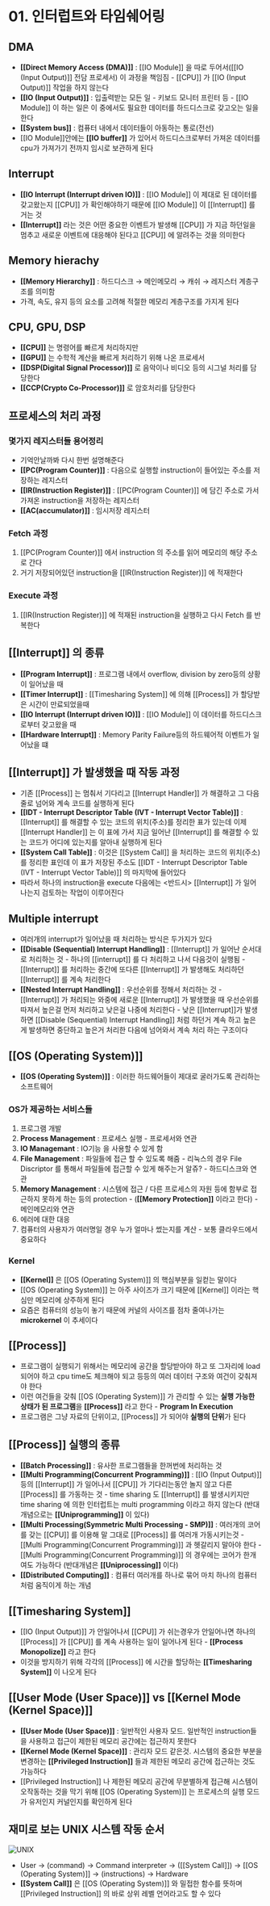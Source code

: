 # 01. 인터럽트와 타임쉐어링
## DMA

- **[[Direct Memory Access (DMA)]]** : [[IO Module]] 을 따로 두어서([[IO (Input Output)]] 전담 프로세서) 이 과정을 책임짐 - [[CPU]] 가 [[IO (Input Output)]] 작업을 하지 않는다
- **[[IO (Input Output)]]** : 입출력받는 모든 일 - 키보드 모니터 프린터 등 - [[IO Module]] 이 하는 일은 이 중에서도 필요한 데이터를 하드디스크로 갖고오는 일을 한다
- **[[System bus]]** : 컴퓨터 내에서 데이터들이 아동하는 통로(전선)
- [[IO Module]]안에는 **[[IO buffer]]** 가 있어서 하드디스크로부터 가져온 데이터를 cpu가 가져가기 전까지 임시로 보관하게 된다

## Interrupt

- **[[IO Interrupt (Interrupt driven IO)]]** : [[IO Module]] 이 제대로 된 데이터를 갖고왔는지 [[CPU]] 가 확인해야하기 때문에 [[IO Module]] 이 [[Interrupt]] 를 거는 것
- **[[Interrupt]]** 라는 것은 어떤 중요한 이벤트가 발생해 [[CPU]] 가 지금 하던일을 멈추고 새로운 이벤트에 대응해야 된다고 [[CPU]] 에 알려주는 것을 의미한다

## Memory hierachy

- **[[Memory Hierarchy]]** : 하드디스크 → 메인메모리 → 캐쉬 → 레지스터 계층구조를 의미함
- 가격, 속도, 유지 등의 요소를 고려해 적절한 메모리 계층구조를 가지게 된다

## CPU, GPU, DSP

- **[[CPU]]** 는 명령어를 빠르게 처리하지만
- **[[GPU]]** 는 수학적 계산을 빠르게 처리하기 위해 나온 프로세서
- **[[DSP(Digital Signal Processor)]]** 로 음악이나 비디오 등의 시그널 처리를 담당한다
- **[[CCP(Crypto Co-Processor)]]** 로 암호처리를 담당한다

## 프로세스의 처리 과정

### 몇가지 레지스터들 용어정리

- 기억안날까봐 다시 한번 설명해준다
- **[[PC(Program Counter)]]** : 다음으로 실행할 instruction이 들어있는 주소를 저장하는 레지스터
- **[[IR(Instruction Register)]]** : [[PC(Program Counter)]] 에 담긴 주소로 가서 가져온 instruction을 저장하는 레지스터
- **[[AC(accumulator)]]** : 임시저장 레지스터

### Fetch 과정

1. [[PC(Program Counter)]] 에서 instruction 의 주소를 읽어 메모리의 해당 주소로 간다
2. 거기 저장되어있던 instruction을 [[IR(Instruction Register)]] 에 적재한다

### Execute 과정

1. [[IR(Instruction Register)]] 에 적재된 instruction을 실행하고 다시 Fetch 를 반복한다

## [[Interrupt]] 의 종류

- **[[Program Interrupt]]** : 프로그램 내에서 overflow, division by zero등의 상황이 일어났을 때
- **[[Timer Interrupt]]** : [[Timesharing System]] 에 의해 [[Process]] 가 할당받은 시간이 만료되었을때
- **[[IO Interrupt (Interrupt driven IO)]]** : [[IO Module]] 이 데이터를 하드디스크로부터 갖고왔을 때
- **[[Hardware Interrupt]]** : Memory Parity Failure등의 하드웨어적 이벤트가 일어났을 떄

## [[Interrupt]] 가 발생했을 때 작동 과정

- 기존 [[Process]] 는 멈춰서 기다리고 [[Interrupt Handler]] 가 해결하고 그 다음 줄로 넘어와 계속 코드를 실행하게 된다
- **[[IDT - Interrupt Descriptor Table (IVT - Interrupt Vector Table)]]** : [[Interrupt]] 를 해결할 수 있는 코드의 위치(주소)를 정리한 표가 있는데 이제 [[Interrupt Handler]] 는 이 표에 가서 지금 일어난 [[Interrupt]] 를 해결할 수 있는 코드가 어디에 있는지를 알아내 실행하게 된다
- **[[System Call Table]]** : 이것은 [[System Call]] 을 처리하는 코드의 위치(주소)를 정리한 표인데 이 표가 저장된 주소도 [[IDT - Interrupt Descriptor Table (IVT - Interrupt Vector Table)]] 의 마지막에 들어있다
- 따라서 하나의 instruction을 execute 다음에는 <반드시> [[Interrupt]] 가 일어나는지 검토하는 작업이 이루어진다

## Multiple interrupt

- 여러개의 interrupt가 일어났을 때 처리하는 방식은 두가지가 있다
- **[[Disable (Sequential) Interrupt Handling]]** : [[Interrupt]] 가 일어난 순서대로 처리하는 것 - 하나의 [[interrupt]] 를 다 처리하고 나서 다음것이 실행됨 - [[Interrupt]] 를 처리하는 중간에 또다른 [[Interrupt]] 가 발생해도 처리하던 [[Interrupt]] 를 계속 처리한다
- **[[Nested Interrupt Handling]]** : 우선순위를 정해서 처리하는 것 - [[Interrupt]] 가 처리되는 와중에 새로운 [[Interrupt]] 가 발생했을 때 우선순위를 따져서 높은걸 먼저 처리하고 낮은걸 나중에 처리한다 - 낮은 [[Interrupt]]가 발생하면 [[Disable (Sequential) Interrupt Handling]] 처럼 하던거 계속 하고 높은게 발생하면 중단하고 높은거 처리한 다음에 넘어와서 계속 처리 하는 구조이다

## [[OS (Operating System)]]

- **[[OS (Operating System)]]** : 이러한 하드웨어들이 제대로 굴러가도록 관리하는 소프트웨어

### OS가 제공하는 서비스들

1. 프로그램 개발
2. **Process Management** : 프로세스 실행 - 프로세서와 연관
3. **IO Managemant** : IO기능 을 사용할 수 있게 함
4. **File Management** : 파일들에 접근 할 수 있도록 해줌 - 리눅스의 경우 File Discriptor 를 통해서 파일들에 접근할 수 있게 해주는거 알쥬? - 하드디스크와 연관
5. **Memory Management** : 시스템에 접근 / 다른 프로세스의 자원 등에 함부로 접근하지 못하게 하는 등의 protection - (**[[Memory Protection]]** 이라고 한다) - 메인메모리와 연관
6. 에러에 대한 대응
7. 컴퓨터의 사용자가 여러명일 경우 누가 얼마나 썼는지를 계산 - 보통 클라우드에서 중요하다

### Kernel

- **[[Kernel]]** 은 [[OS (Operating System)]] 의 핵심부분을 일컫는 말이다
- [[OS (Operating System)]] 는 아주 사이즈가 크기 때문에 [[Kernel]] 이라는 핵심만 메모리에 상주하게 된다
- 요즘은 컴퓨터의 성능이 놓기 때문에 커널의 사이즈를 점차 줄여나가는 **microkernel** 이 추세이다

## [[Process]]

- 프로그램이 실행되기 위해서는 메모리에 공간을 할당받아야 하고 또 그자리에 load 되어야 하고 cpu time도 체크해야 되고 등등의 여러 데이터 구조와 여건이 갖춰져야 한다
- 이런 여건들을 갖춰 [[OS (Operating System)]] 가 관리할 수 있는 **실행 가능한 상태가 된 프로그램**을 **[[Process]]** 라고 한다 - **Program In Execution**
- 프로그램은 그냥 자료의 단위이고, [[Process]] 가 되어야 **실행의 단위**가 된다

## [[Process]] 실행의 종류

- **[[Batch Processing]]** : 유사한 프로그램들을 한꺼번에 처리하는 것
- **[[Multi Programming(Concurrent Programming)]]** : [[IO (Input Output)]] 등의 [[Interrupt]] 가 일어나서 [[CPU]] 가 기다리는동안 놀지 않고 다른 [[Process]] 를 가동하는 것 - time sharing 도 [[Interrupt]] 를 발생시키지만 time sharing 에 의한 인터럽트는 multi programming 이라고 하지 않는다 (반대개념으로는 **[[Uniprogramming]]** 이 있다)
- **[[Multi Processing(Symmetric Multi Processing - SMP)]]** : 여러개의 코어를 갖는 [[CPU]] 를 이용해 말 그대로 [[Process]] 를 여러개 가동시키는것 - [[Multi Programming(Concurrent Programming)]] 과 헷갈리지 말아야 한다 - [[Multi Programming(Concurrent Programming)]] 의 경우에는 코어가 한개여도 가능하다 (반대개념은 **[[Uniprocessing]]** 이다)
- **[[Distributed Computing]]** : 컴퓨터 여러개를 하나로 묶어 마치 하나의 컴퓨터처럼 움직이게 하는 개념

## [[Timesharing System]]

- [[IO (Input Output)]] 가 안일어나서 [[CPU]] 가 쉬는경우가 안일어나면 하나의 [[Process]] 가 [[CPU]] 를 계속 사용하는 일이 일어나게 된다 - **[[Process Monopolize]]** 라고 한다
- 이것을 방지하기 위해 각각의 [[Process]] 에 시간을 할당하는 **[[Timesharing System]]** 이 나오게 된다

## [[User Mode (User Space)]] vs [[Kernel Mode (Kernel Space)]]

- **[[User Mode (User Space)]]** : 일반적인 사용자 모드. 일반적인 instruction들을 사용하고 접근이 제한된 메모리 공간에는 접근하지 못한다
- **[[Kernel Mode (Kernel Space)]]** : 관리자 모드 같은것. 시스템의 중요한 부분을 변경하는 **[[Privileged Instruction]]** 들과 제한된 메모리 공간에 접근하는 것도 가능하다
- [[Privileged Instruction]] 나 제한된 메모리 공간에 무분별하게 접근해 시스템이 오작동하는 것을 막기 위해 [[OS (Operating System)]] 는 프로세스의 실행 모드가 유저인지 커널인지를 확인하게 된다

## 재미로 보는 UNIX 시스템 작동 순서

![UNIX](./20231010225853.png)
- User → (command) → Command interpreter → ([[System Call]]) → [[OS (Operating System)]] → (instructions) → Hardware
- **[[System Call]]** 은 [[OS (Operating System)]] 와 밀접한 함수를 뜻하며 [[Privileged Instruction]] 의 바로 상위 레벨 언어라고도 할 수 있다
